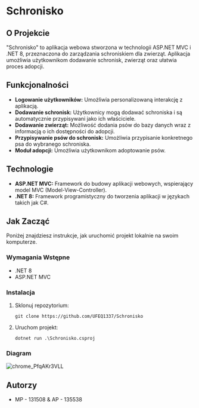 # Schronisko

## O Projekcie
"Schronisko" to aplikacja webowa stworzona w technologii ASP.NET MVC i .NET 8, przeznaczona do zarządzania schroniskiem dla zwierząt. Aplikacja umożliwia użytkownikom dodawanie schronisk, zwierząt oraz ułatwia proces adopcji.

## Funkcjonalności
- **Logowanie użytkowników:** Umożliwia personalizowaną interakcję z aplikacją.
- **Dodawanie schronisk:** Użytkownicy mogą dodawać schroniska i są automatycznie przypisywani jako ich właściciele.
- **Dodawanie zwierząt:** Możliwość dodania psów do bazy danych wraz z informacją o ich dostępności do adopcji.
- **Przypisywanie psów do schronisk:** Umożliwia przypisanie konkretnego psa do wybranego schroniska.
- **Moduł adopcji:** Umożliwia użytkownikom adoptowanie psów.

## Technologie
- **ASP.NET MVC:** Framework do budowy aplikacji webowych, wspierający model MVC (Model-View-Controller).
- **.NET 8:** Framework programistyczny do tworzenia aplikacji w językach takich jak C#.

## Jak Zacząć
Poniżej znajdziesz instrukcje, jak uruchomić projekt lokalnie na swoim komputerze.

### Wymagania Wstępne
- .NET 8
- ASP.NET MVC

### Instalacja
1. Sklonuj repozytorium:
   ```
   git clone https://github.com/UFEQ1337/Schronisko
   ```
2. Uruchom projekt:
   ```
   dotnet run .\Schronisko.csproj
   ```
### Diagram

![chrome_PfqAKr3VLL](https://github.com/UFEQ1337/Schronisko/assets/64553202/215145ac-aeb8-4d5a-b52e-8dc1ab23b172)

## Autorzy 
- MP - 131508 &amp; AP - 135538
